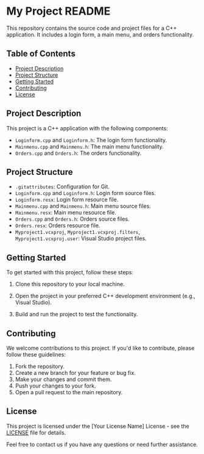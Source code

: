 # My Project README

This repository contains the source code and project files for a C++ application. It includes a login form, a main menu, and orders functionality.

## Table of Contents
- [Project Description](#project-description)
- [Project Structure](#project-structure)
- [Getting Started](#getting-started)
- [Contributing](#contributing)
- [License](#license)

## Project Description

This project is a C++ application with the following components:
- `Loginform.cpp` and `Loginform.h`: The login form functionality.
- `Mainmenu.cpp` and `Mainmenu.h`: The main menu functionality.
- `Orders.cpp` and `Orders.h`: The orders functionality.

## Project Structure

- `.gitattributes`: Configuration for Git.
- `Loginform.cpp` and `Loginform.h`: Login form source files.
- `Loginform.resx`: Login form resource file.
- `Mainmenu.cpp` and `Mainmenu.h`: Main menu source files.
- `Mainmenu.resx`: Main menu resource file.
- `Orders.cpp` and `Orders.h`: Orders source files.
- `Orders.resx`: Orders resource file.
- `Myproject1.vcxproj`, `Myproject1.vcxproj.filters`, `Myproject1.vcxproj.user`: Visual Studio project files.

## Getting Started

To get started with this project, follow these steps:

1. Clone this repository to your local machine.

2. Open the project in your preferred C++ development environment (e.g., Visual Studio).

3. Build and run the project to test the functionality.

## Contributing

We welcome contributions to this project. If you'd like to contribute, please follow these guidelines:

1. Fork the repository.
2. Create a new branch for your feature or bug fix.
3. Make your changes and commit them.
4.  Push your changes to your fork.
5. Open a pull request to the main repository.

## License

This project is licensed under the [Your License Name] License - see the [LICENSE](LICENSE) file for details.

Feel free to contact us if you have any questions or need further assistance.
